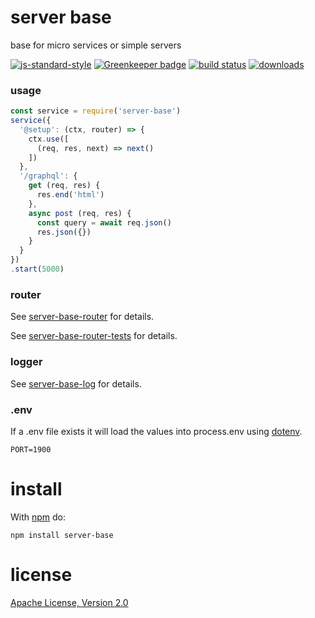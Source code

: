 # server base

base for micro services or simple servers

[![js-standard-style](https://img.shields.io/badge/code_style-standard-brightgreen.svg)](https://github.com/feross/standard)
[![Greenkeeper badge](https://badges.greenkeeper.io/JamesKyburz/server-base.svg)](https://greenkeeper.io/)
[![build status](https://api.travis-ci.org/JamesKyburz/server-base.svg)](https://travis-ci.org/JamesKyburz/server-base)
[![downloads](https://img.shields.io/npm/dm/server-base.svg)](https://npmjs.org/package/server-base)

### usage

```javascript
const service = require('server-base')
service({
  '@setup': (ctx, router) => {
    ctx.use([
      (req, res, next) => next()
    ])
  },
  '/graphql': {
    get (req, res) {
      res.end('html')
    },
    async post (req, res) {
      const query = await req.json()
      res.json({})
    }
  }
})
.start(5000)
```

### router

See [server-base-router](https://github.com/JamesKyburz/server-base/tree/master/packages/server-base-router) for details.

See [server-base-router-tests](https://github.com/JamesKyburz/server-base/tree/master/packages/server-base-router/test) for details.

### logger

See [server-base-log](https://github.com/JamesKyburz/server-base/tree/master/packages/server-base-log) for details.

### .env

If a .env file exists it will load the values into process.env using [dotenv](https://npm.im/dotenv).

```dosini
PORT=1900
```

# install

With [npm](https://npmjs.org) do:

```
npm install server-base
```

# license

[Apache License, Version 2.0](LICENSE)
